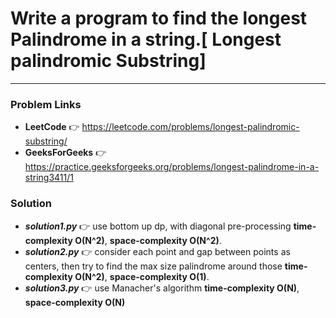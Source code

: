 # Write a program to find the longest Palindrome in a string.[ Longest palindromic Substring]

---

### Problem Links
- **__LeetCode__** :point_right: https://leetcode.com/problems/longest-palindromic-substring/
- **__GeeksForGeeks__** :point_right: https://practice.geeksforgeeks.org/problems/longest-palindrome-in-a-string3411/1

### Solution
- **_solution1.py_** :point_right: use bottom up dp, with diagonal pre-processing **time-complexity O(N^2)**, **space-complexity O(N^2)**.
- **_solution2.py_** :point_right: consider each point and gap between points as centers, then try to find the max size palindrome around those **time-complexity O(N^2)**, **space-complexity O(1)**. 
- **_solution3.py_** :point_right: use Manacher's algorithm **time-complexity O(N)**, **space-complexity O(N)**
